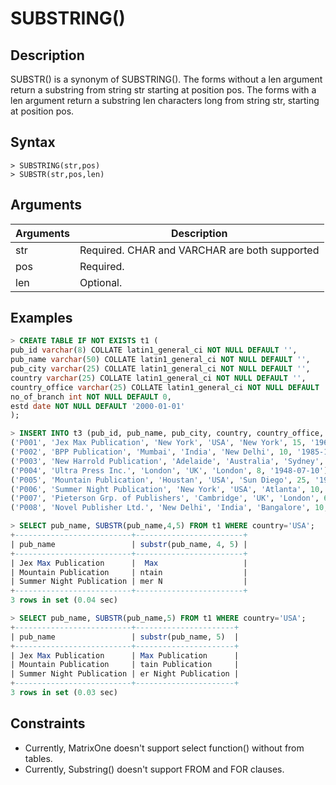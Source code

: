 # **SUBSTRING()**

## **Description**

SUBSTR() is a synonym of SUBSTRING().
The forms without a len argument return a substring from string str starting at position pos. The forms with a len argument return a substring len characters long from string str, starting at position pos.

## **Syntax**

```
> SUBSTRING(str,pos) 
> SUBSTR(str,pos,len) 
```

## **Arguments**

|  Arguments   | Description  |
|  ----  | ----  |
| str | Required. CHAR and VARCHAR are both supported |
| pos | Required. |
| len | Optional. |

## **Examples**

```SQL
> CREATE TABLE IF NOT EXISTS t1 (
pub_id varchar(8) COLLATE latin1_general_ci NOT NULL DEFAULT '',
pub_name varchar(50) COLLATE latin1_general_ci NOT NULL DEFAULT '',
pub_city varchar(25) COLLATE latin1_general_ci NOT NULL DEFAULT '',
country varchar(25) COLLATE latin1_general_ci NOT NULL DEFAULT '',
country_office varchar(25) COLLATE latin1_general_ci NOT NULL DEFAULT '',
no_of_branch int NOT NULL DEFAULT 0,
estd date NOT NULL DEFAULT '2000-01-01'
);

> INSERT INTO t3 (pub_id, pub_name, pub_city, country, country_office, no_of_branch, estd) VALUES
('P001', 'Jex Max Publication', 'New York', 'USA', 'New York', 15, '1969-12-25'),
('P002', 'BPP Publication', 'Mumbai', 'India', 'New Delhi', 10, '1985-10-01'),
('P003', 'New Harrold Publication', 'Adelaide', 'Australia', 'Sydney', 6, '1975-09-05'),
('P004', 'Ultra Press Inc.', 'London', 'UK', 'London', 8, '1948-07-10'),
('P005', 'Mountain Publication', 'Houstan', 'USA', 'Sun Diego', 25, '1975-01-01'),
('P006', 'Summer Night Publication', 'New York', 'USA', 'Atlanta', 10, '1990-12-10'),
('P007', 'Pieterson Grp. of Publishers', 'Cambridge', 'UK', 'London', 6, '1950-07-15'),
('P008', 'Novel Publisher Ltd.', 'New Delhi', 'India', 'Bangalore', 10, '2000-01-01');

> SELECT pub_name, SUBSTR(pub_name,4,5) FROM t1 WHERE country='USA';
+--------------------------+------------------------+
| pub_name                 | substr(pub_name, 4, 5) |
+--------------------------+------------------------+
| Jex Max Publication      |  Max                   |
| Mountain Publication     | ntain                  |
| Summer Night Publication | mer N                  |
+--------------------------+------------------------+
3 rows in set (0.04 sec)

> SELECT pub_name, SUBSTR(pub_name,5) FROM t1 WHERE country='USA';
+--------------------------+----------------------+
| pub_name                 | substr(pub_name, 5)  |
+--------------------------+----------------------+
| Jex Max Publication      | Max Publication      |
| Mountain Publication     | tain Publication     |
| Summer Night Publication | er Night Publication |
+--------------------------+----------------------+
3 rows in set (0.03 sec)
```

## Constraints

* Currently, MatrixOne doesn't support select function() without from tables.
* Currently, Substring() doesn't support FROM and FOR clauses.
